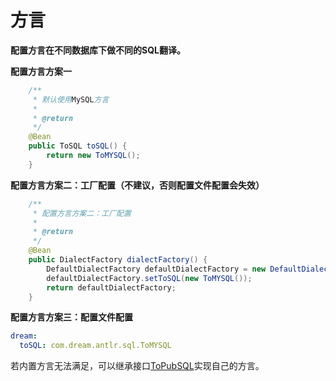 # 方言

**配置方言在不同数据库下做不同的SQL翻译。**

**配置方言方案一**

```java
    /**
     * 默认使用MySQL方言
     *
     * @return
     */
    @Bean
    public ToSQL toSQL() {
        return new ToMYSQL();
    }
```

**配置方言方案二：工厂配置（不建议，否则配置文件配置会失效）**

```java
    /**
     * 配置方言方案二：工厂配置
     *
     * @return
     */
    @Bean
    public DialectFactory dialectFactory() {
        DefaultDialectFactory defaultDialectFactory = new DefaultDialectFactory();
        defaultDialectFactory.setToSQL(new ToMYSQL());
        return defaultDialectFactory;
    }
```

**配置方言方案三：配置文件配置**

```yaml
dream:
  toSQL: com.dream.antlr.sql.ToMYSQL
```

若内置方言无法满足，可以继承接口[ToPubSQL](https://gitee.com/moxiaoai/dream-orm/blob/master/dream-orm-antlr/src/main/java/com/dream/antlr/sql/ToPubSQL.java)实现自己的方言。
